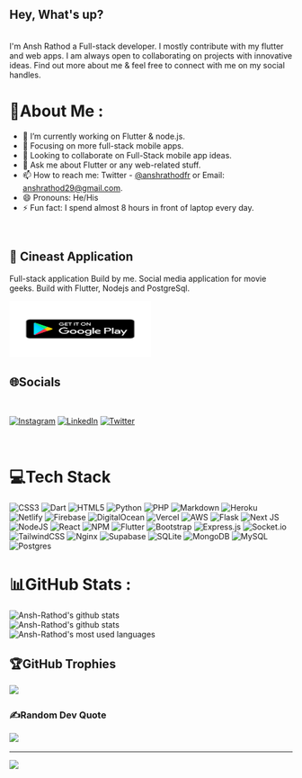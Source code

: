 ## Hey, What's up?

<br>
I'm Ansh Rathod a Full-stack developer. I mostly contribute with my flutter and web apps. I am always open to collaborating on projects with innovative ideas. Find out more about me & feel free to connect with me on my social handles.

<br>


# 💫About Me :
- 🔭 I’m currently working on Flutter & node.js.
- 🌱 Focusing on more full-stack mobile apps.
- 👯 Looking to collaborate on Full-Stack mobile app ideas.
- 💬 Ask me about Flutter or any web-related stuff.
- 📫 How to reach me: Twitter - <a href="https://twitter.com/anshrathodfr">@anshrathodfr</a> or Email: anshrathod29@gmail.com.
- 😄 Pronouns: He/His
- ⚡ Fun fact: I spend almost 8 hours in front of laptop every day.

<br/>

## 🤖 Cineast Application
<p> Full-stack application Build by me. Social media application for movie geeks. Build with Flutter, Nodejs and PostgreSql.
</p>
<a href="https://play.google.com/store/apps/details?id=com.cineast.android">
<img src="Google_Play-Badge-Logo.wine.svg" width="50%" height="100px"> 
</a>

## 🌐Socials
<br/>

[![Instagram](https://img.shields.io/badge/Instagram-%23E4405F.svg?logo=Instagram&logoColor=white)](https://instagram.com/anshrathodfr) [![LinkedIn](https://img.shields.io/badge/LinkedIn-%230077B5.svg?logo=linkedin&logoColor=white)](https://linkedin.com/in/ansh-rathod-478a81210) [![Twitter](https://img.shields.io/badge/Twitter-%231DA1F2.svg?logo=Twitter&logoColor=white)](https://twitter.com/anshrathodfr) 

<br/>

# 💻Tech Stack
![CSS3](https://img.shields.io/badge/css3-%231572B6.svg?style=for-the-badge&logo=css3&logoColor=white) ![Dart](https://img.shields.io/badge/dart-%230175C2.svg?style=for-the-badge&logo=dart&logoColor=white) ![HTML5](https://img.shields.io/badge/html5-%23E34F26.svg?style=for-the-badge&logo=html5&logoColor=white) ![Python](https://img.shields.io/badge/python-3670A0?style=for-the-badge&logo=python&logoColor=ffdd54) ![PHP](https://img.shields.io/badge/php-%23777BB4.svg?style=for-the-badge&logo=php&logoColor=white) ![Markdown](https://img.shields.io/badge/markdown-%23000000.svg?style=for-the-badge&logo=markdown&logoColor=white) ![Heroku](https://img.shields.io/badge/heroku-%23430098.svg?style=for-the-badge&logo=heroku&logoColor=white) ![Netlify](https://img.shields.io/badge/netlify-%23000000.svg?style=for-the-badge&logo=netlify&logoColor=#00C7B7) ![Firebase](https://img.shields.io/badge/firebase-%23039BE5.svg?style=for-the-badge&logo=firebase) ![DigitalOcean](https://img.shields.io/badge/DigitalOcean-%230167ff.svg?style=for-the-badge&logo=digitalOcean&logoColor=white) ![Vercel](https://img.shields.io/badge/vercel-%23000000.svg?style=for-the-badge&logo=vercel&logoColor=white) ![AWS](https://img.shields.io/badge/AWS-%23FF9900.svg?style=for-the-badge&logo=amazon-aws&logoColor=white) ![Flask](https://img.shields.io/badge/flask-%23000.svg?style=for-the-badge&logo=flask&logoColor=white) ![Next JS](https://img.shields.io/badge/Next-black?style=for-the-badge&logo=next.js&logoColor=white) ![NodeJS](https://img.shields.io/badge/node.js-6DA55F?style=for-the-badge&logo=node.js&logoColor=white) ![React](https://img.shields.io/badge/react-%2320232a.svg?style=for-the-badge&logo=react&logoColor=%2361DAFB) ![NPM](https://img.shields.io/badge/NPM-%23000000.svg?style=for-the-badge&logo=npm&logoColor=white) ![Flutter](https://img.shields.io/badge/Flutter-%2302569B.svg?style=for-the-badge&logo=Flutter&logoColor=white) ![Bootstrap](https://img.shields.io/badge/bootstrap-%23563D7C.svg?style=for-the-badge&logo=bootstrap&logoColor=white) ![Express.js](https://img.shields.io/badge/express.js-%23404d59.svg?style=for-the-badge&logo=express&logoColor=%2361DAFB) ![Socket.io](https://img.shields.io/badge/Socket.io-black?style=for-the-badge&logo=socket.io&badgeColor=010101) ![TailwindCSS](https://img.shields.io/badge/tailwindcss-%2338B2AC.svg?style=for-the-badge&logo=tailwind-css&logoColor=white) ![Nginx](https://img.shields.io/badge/nginx-%23009639.svg?style=for-the-badge&logo=nginx&logoColor=white) 	![Supabase](https://img.shields.io/badge/Supabase-3ECF8E?style=for-the-badge&logo=supabase&logoColor=white) ![SQLite](https://img.shields.io/badge/sqlite-%2307405e.svg?style=for-the-badge&logo=sqlite&logoColor=white) ![MongoDB](https://img.shields.io/badge/MongoDB-%234ea94b.svg?style=for-the-badge&logo=mongodb&logoColor=white) ![MySQL](https://img.shields.io/badge/mysql-%2300f.svg?style=for-the-badge&logo=mysql&logoColor=white) ![Postgres](https://img.shields.io/badge/postgres-%23316192.svg?style=for-the-badge&logo=postgresql&logoColor=white)
# 📊GitHub Stats :
![Ansh-Rathod's github stats](https://github-readme-stats.vercel.app/api?username=Ansh-Rathod&theme=calm&hide_border=false&include_all_commits=true&count_private=true)<br/>
![Ansh-Rathod's github stats](https://github-readme-streak-stats.herokuapp.com/?user=Ansh-Rathod&theme=calm&hide_border=false)<br/>
![Ansh-Rathod's most used languages](https://github-readme-stats.vercel.app/api/top-langs/?username=Ansh-Rathod&theme=calm&hide_border=false&include_all_commits=true&count_private=true&layout=compact)

## 🏆GitHub Trophies
![](https://github-profile-trophy.vercel.app/?username=Ansh-Rathod&theme=nord&no-frame=true&no-bg=false&margin-w=4)

### ✍️Random Dev Quote
![](https://quotes-github-readme.vercel.app/api?type=horizontal&theme=dark)

---
[![](https://visitcount.itsvg.in/api?id=Ansh-Rathod&icon=2&color=1)](https://visitcount.itsvg.in)
